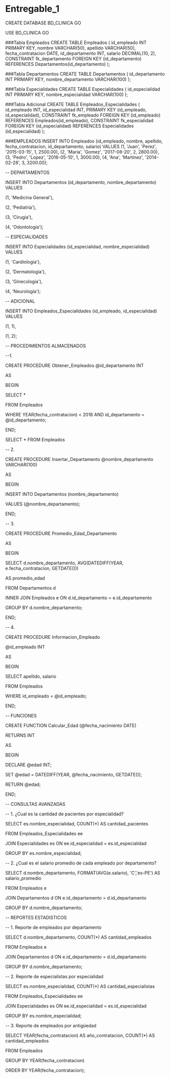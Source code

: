 # Entregable_1
CREATE DATABASE BD_CLINICA
GO

USE BD_CLINICA
GO

###Tabla Empleados
CREATE TABLE Empleados (
  id_empleado INT PRIMARY KEY,
  nombre VARCHAR(50),
  apellido VARCHAR(50),
  fecha_contratacion DATE,
  id_departamento INT,
  salario DECIMAL(10, 2),
  CONSTRAINT fk_departamento FOREIGN KEY (id_departamento) REFERENCES 
Departamentos(id_departamento)
);

###Tabla Departamentos
CREATE TABLE Departamentos (
  id_departamento INT PRIMARY KEY,
  nombre_departamento VARCHAR(100)
);

###Tabla Especialidades
CREATE TABLE Especialidades (
  id_especialidad INT PRIMARY KEY,
  nombre_especialidad VARCHAR(100)
);

###Tabla Adicional 
CREATE TABLE Empleados_Especialidades (
  id_empleado INT,
  id_especialidad INT,
  PRIMARY KEY (id_empleado, id_especialidad),
  CONSTRAINT fk_empleado FOREIGN KEY (id_empleado) REFERENCES Empleados(id_empleado),
  CONSTRAINT fk_especialidad FOREIGN KEY (id_especialidad) REFERENCES Especialidades
(id_especialidad)
);

###EMPLEADOS
INSERT INTO Empleados (id_empleado, nombre, apellido, fecha_contratacion, id_departamento, 
salario) VALUES
(1, 'Juan', 'Perez', '2015-03-15', 1, 2500.00),
(2, 'María', 'Gomez', '2017-08-20', 2, 2800.00),
(3, 'Pedro', 'Lopez', '2016-05-10', 1, 3000.00),
(4, 'Ana', 'Martinez', '2014-02-28', 3, 3200.00);



-- DEPARTAMENTOS

INSERT INTO Departamentos (id_departamento, nombre_departamento) VALUES

(1, 'Medicina General'),

(2, 'Pediatría'),

(3, 'Cirugía'),

(4, 'Odontología');

 

 -- ESPECIALIDADES

 INSERT INTO Especialidades (id_especialidad, nombre_especialidad) VALUES

(1, 'Cardiología'),

(2, 'Dermatología'),

(3, 'Ginecología'),

(4, 'Neurología');



-- ADICIONAL

INSERT INTO Empleados_Especialidades (id_empleado, id_especialidad) VALUES

(1, 1),

(1, 2);





-- PROCEDIMIENTOS ALMACENADOS

--1.

CREATE PROCEDURE Obtener_Empleados @id_departamento INT

AS

BEGIN

SELECT *

FROM Empleados

WHERE YEAR(fecha_contratacion) < 2018 AND id_departamento = @id_departamento;

END;



SELECT * FROM Empleados



-- 2.

CREATE PROCEDURE Insertar_Departamento @nombre_departamento VARCHAR(100)

AS

BEGIN

  INSERT INTO Departamentos (nombre_departamento)

  VALUES (@nombre_departamento);

END;



-- 3. 

CREATE PROCEDURE Promedio_Edad_Departamento

AS

BEGIN

  SELECT d.nombre_departamento, AVG(DATEDIFF(YEAR, e.fecha_contratacion, GETDATE())) 

AS promedio_edad

  FROM Departamentos d

  INNER JOIN Empleados e ON d.id_departamento = e.id_departamento

  GROUP BY d.nombre_departamento;

END;



-- 4. 

CREATE PROCEDURE Informacion_Empleado 

  @id_empleado INT

AS

BEGIN

  SELECT apellido, salario

  FROM Empleados

  WHERE id_empleado = @id_empleado;

END;





-- FUNCIONES

CREATE FUNCTION Calcular_Edad (@fecha_nacimiento DATE)

RETURNS INT

AS

BEGIN

  DECLARE @edad INT;

  SET @edad = DATEDIFF(YEAR, @fecha_nacimiento, GETDATE());

  RETURN @edad;

END;



-- CONSULTAS AVANZADAS

-- 1. ¿Cual es la cantidad de pacientes por especialidad?

SELECT es.nombre_especialidad, COUNT(*) AS cantidad_pacientes

FROM Empleados_Especialidades ee

JOIN Especialidades es ON ee.id_especialidad = es.id_especialidad

GROUP BY es.nombre_especialidad;



-- 2. ¿Cual es el salario promedio de cada empleado por departamento?

SELECT d.nombre_departamento, FORMAT(AVG(e.salario), 'C','es-PE') AS salario_promedio

FROM Empleados e

JOIN Departamentos d ON e.id_departamento = d.id_departamento

GROUP BY d.nombre_departamento;



-- REPORTES ESTADISTICOS

-- 1. Reporte de empleados por departamento

SELECT d.nombre_departamento, COUNT(*) AS cantidad_empleados

FROM Empleados e

JOIN Departamentos d ON e.id_departamento = d.id_departamento

GROUP BY d.nombre_departamento;



-- 2. Reporte de especialistas por especialidad

SELECT es.nombre_especialidad, COUNT(*) AS cantidad_especialistas

FROM Empleados_Especialidades ee

JOIN Especialidades es ON ee.id_especialidad = es.id_especialidad

GROUP BY es.nombre_especialidad;



-- 3. Reporte de empleados por antigüedad

SELECT YEAR(fecha_contratacion) AS año_contratacion, COUNT(*) AS cantidad_empleados

FROM Empleados

GROUP BY YEAR(fecha_contratacion)

ORDER BY YEAR(fecha_contratacion);
